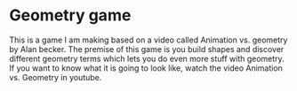 # Geometry game
This is a game I am making based on a video called Animation vs. geometry by Alan becker.
The premise of this game is you build shapes and discover different geometry terms which lets you do even more stuff with geometry.
If you want to know what it is going to look like, watch the video Animation vs. Geometry in youtube.

